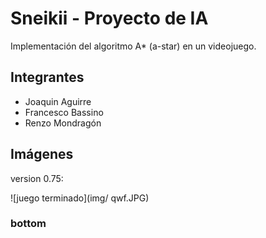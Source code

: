 # Sneikii - Proyecto de IA

Implementación del algoritmo A* (a-star) en un videojuego.

##  Integrantes
- Joaquin Aguirre
- Francesco Bassino
- Renzo Mondragón

## Imágenes
version 0.75:

![juego terminado](img/
qwf.JPG)



### bottom
